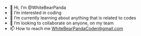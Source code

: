 - 👋 Hi, I’m @WhiteBearPanda
- 👀 I’m interested in coding
- 🌱 I’m currently learning about anything that is related to codes
- 💞️ I’m looking to collaborate on anyone, on my team
- 📫 How to reach me WhiteBearPandaCoder@gmail.com
